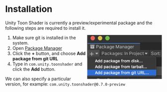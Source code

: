 # Installation

Unity Toon Shader is currently a preview/experimental package and 
the following steps are required to install it.

<img align="right" src="images/package-manager-add-from-git.png">

1. Make sure git is installed in the system.
1. Open [Package Manager](https://docs.unity3d.com/Manual/upm-ui.html) 
1. Click the **+** button, and choose **Add package from git URL** 
1. Type in `com.unity.toonshader` and click the **Add** button. 
 
We can also specify a particular version, for example: `com.unity.toonshader@0.7.0-preview`
